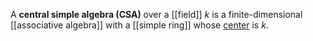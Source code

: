 A **central simple algebra (CSA)** over a [[field]] $k$ is a finite-dimensional [[associative algebra]] with a [[simple ring]] whose [center](./Ring-Theory/Center) is $k$.